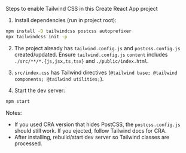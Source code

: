 Steps to enable Tailwind CSS in this Create React App project

1) Install dependencies (run in project root):

```bash
npm install -D tailwindcss postcss autoprefixer
npx tailwindcss init -p
```

2) The project already has `tailwind.config.js` and `postcss.config.js` created/updated. Ensure `tailwind.config.js` `content` includes `./src/**/*.{js,jsx,ts,tsx}` and `./public/index.html`.

3) `src/index.css` has Tailwind directives (`@tailwind base; @tailwind components; @tailwind utilities;`).

4) Start the dev server:

```bash
npm start
```

Notes:
- If you used CRA version that hides PostCSS, the `postcss.config.js` should still work. If you ejected, follow Tailwind docs for CRA.
- After installing, rebuild/start dev server so Tailwind classes are processed.
